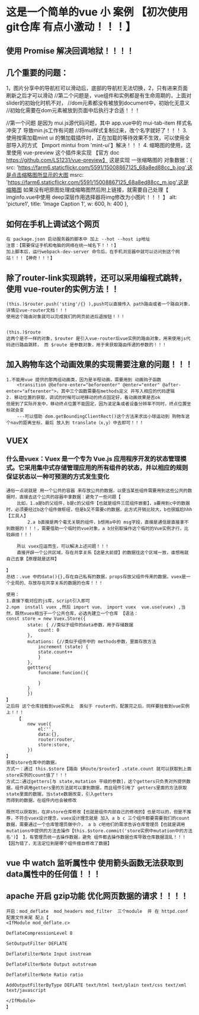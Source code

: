 # 这是一个简单的vue 小 案例 【初次使用 git仓库  有点小激动！！！】

## 使用 Promise 解决回调地狱！！！！


## 几个重要的问题：
1，图片分享中的导航栏可以滑动后，底部的导航栏无法切换，2，只有进来页面刷新之后才可以滑动
//第二个问题是，vue组件和实例都是有生命周期的，上面对slider的初始化时机不对，
//dom元素都没有被放到document中，初始化无意义
//初始化需要在dom元素被放到页面中后执行才合适！！！

//第一个问题 是因为 mui.js源代码问题，其中 app.vue中的 mui-tab-item 样式名冲突了 导致min.js工作有问题
//将mui样式复制过来，改个名字就好了！！！
3. 使用按需加载mint ui 的懒加载插件时，正在加载的等待效果不生效，可以使用全部导入的方式 【import mintui from 'mint-ui'】解决！！！
4. 缩略图的使用，这里使用 vue-preview 这个插件来实现 【官方 doc https://github.com/LS1231/vue-preview】
    这是实现 一张缩略图的 对象数据：{
            src: 'https://farm6.staticflickr.com/5591/15008867125_68a8ed88cc_b.jpg',这是点击缩略图所显示的大图
            msrc: 'https://farm6.staticflickr.com/5591/15008867125_68a8ed88cc_m.jpg',这是缩略图 如果没有吧原图处理成缩略图然后附上链接，就需要自己处理【
                imginfo.vue中使用 deep深层作用选择器将img修改为小图片！！！
            】
            alt: 'picture1',
            title: 'Image Caption 1',
            w: 600,
            h: 400
          },



## 如何在手机上调试这个网页
    在 package.json 启动服务器的脚本中 加上 --hot --host ip地址 
    注意：【需要保证手机和电脑的网络在统一域名下！！！】
    加上脚本后，运行webpack-dev-server 命令后，在手机浏览器中就可以访问到这个网站！！！【神奇！！！】 


## 除了router-link实现跳转，还可以采用编程式跳转，使用 vue-router的实例方法！！
    (this.)$router.push('sting'/{} ),push可以直接传入 path路由或者一个路由对象，详情见vue-router文档！！！
    使用这个路由对象就可以完成我们的网页前进后退按钮！！！


    (this.)$route
    这两个是不一样的对象，$router 是引入vue-router后vue实例的路由对象，用来使用js代码进行路由跳转， 而 $route 是参数对象，用于来获取路由传递的参数的！！！


## 加入购物车这个动画效果的实现需要注意的问题！！！
    1.不能用vue 提供的那两组动画类，因为是半程动画，需要用到 动画钩子函数
        <transition @before-enter="beforeenter" @enter="enter" @after-enter="afterenter">，其中三个函数需要在methods定义 并写入相应的代码逻辑
    2. 移动位置的获取，调试的时候可以吧移动的终点固定好，看动画效果是否ok
    但是到了实际开发中，移动终点位置不能固定，因为滚定条或者设备分辨率不同时，终点位置坐标就会变
        ---可以借助 dom.getBoundingClientRect()这个方法来求出小球运动到 购物车这个nav的距离坐标，最后 放入到 translate（x,y）中去即可！！！


## VUEX
### 什么是vuex：Vuex 是一个专为 Vue.js 应用程序开发的状态管理模式。它采用集中式存储管理应用的所有组件的状态，并以相应的规则保证状态以一种可预测的方式发生变化
    通俗一点说就是 用一个公共的容器 来存放公共的数据，以便当某些组件需要用到这些公共的数据时，直接去这个公共的容器中拿数据：避免了一些问题【
        比如，1.a是b的父组件，b是c的父组件【也就是组件三层组件嵌套】，a要用到c中的数据时，必须要经过b这个组件做枢纽，但是b又不需要c的数据，此方式开销比较大，b也很尴尬hhh【工具人】
            2.a b直接是两个毫无关联的组件，b想用a中的 msg字段，直接是通信是直接拿不到数据的！！！，需要借助一个临时的vue对象，a b分别取操作这个临时的Vue实例才行，比较麻烦！！！
        
        所以 vuex应运而生，可以解决上述问题！！！
        直接开辟一个公共区域，存在共享关系【这是大前提】的数据往这个区域一放，谁想用就自己去拿【原理就是这样】
    
    】
    总结：.vue 中的data(){},存在自己私有的数据，props存放父组件传来的数据，vuex是一个全局的、存放存在共享关系的数据的仓库！！！

    使用：
    1.直接下载对应的js库，script引入即可
    2.npm  install vuex ,然后 import vue， import vuex  vue.use(vuex) ,当然，既然vuex相当于一个公共仓库，必选先建立一个仓库 【语法：
    const store = new Vuex.Store({
            state: { //类似于组件的data参数，用于存储数据
                count: 0
            },
            mutations: {//类似于组件中的 methods参数，里面存放方法
                increment (state) {
                state.count++
                }
            },
            gettters{
                funcname:funcion(){

                }
            }
            })
    】 
    之后将 这个仓库挂载到vue实例上  类似于 router的，配置完之后，同样要挂载到vue实例上！！！
        【
            new vue({
                el:'',
                data:{},
                router:router,
                store:store,
            })
    】
    获取store仓库中的数据，
    方式一：通过 this.$store【路由 $Route/$router】.state.count 就可以获取到上面 store实例的count值了！！！
    方式二:通过getters[与 state,mutation 平级的参数]，这个getters只负责对外提供数据，组件调用getters里的方法就可以拿到数据，而且组件引用了 getters里面的方法获取state里面的数据，当state数据改变，引入getters
    而得到的数据，在组件内也会被修改

    既然可以获取到，在非store仓库修改【也就是组件内部自己的修改的】也是可以的，但是不推荐，不符合vuex设计理念，vuex设计理念就是 加入 a b c 三个组件都要需要我们的count数据，需要通过一个仓库管理员做中介， a b c吧他们的需求告诉仓库管理员【也就是调用mutations中提供的方法去操作【this.$store.commit('store实例中mutation中的方法名')】 】，有管理员统一去操作数据，避免 组件都去操作数据仓库导致仓库数据混乱！！！【因为错了，无法定位到是哪个组件擅自修改了数据】



## vue 中 watch 监听属性中 使用箭头函数无法获取到 data属性中的任何值！！！

## apache  开启 gzip功能  优化网页数据的请求！！！！
    开启：mod_deflate  mod_headers mod_filter  三个module  并 在 httpd.conf 配置文件末尾 配上【
    <IfModule mod_deflate.c>

    DeflateCompressionLevel 8  

    SetOutputFilter DEFLATE 

    DeflateFilterNote Input instream

    DeflateFilterNote Output outstream

    DeflateFilterNote Ratio ratio 

    AddOutputFilterByType DEFLATE text/html text/plain text/css text/xml text/javascript

    </IfModule>
    】 
    